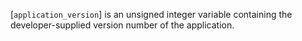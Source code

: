 [`application_version`] is an unsigned integer variable containing the
developer-supplied version number of the application.